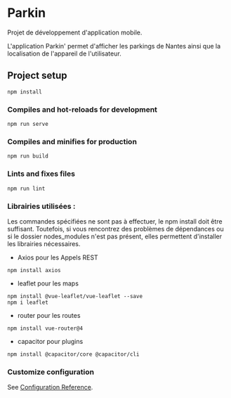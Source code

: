 # Parkin

Projet de développement d'application mobile.

L'application Parkin' permet d'afficher les parkings de Nantes ainsi que la localisation de l'appareil de l'utilisateur.

## Project setup
```
npm install
```

### Compiles and hot-reloads for development
```
npm run serve
```

### Compiles and minifies for production
```
npm run build
```

### Lints and fixes files
```
npm run lint
```
### Librairies utilisées : 

Les commandes spécifiées ne sont pas à effectuer, le npm install doit être suffisant. Toutefois, si vous rencontrez des problèmes de dépendances ou si le dossier nodes_modules n'est pas présent, elles permettent d'installer les librairies nécessaires.

* Axios pour les Appels REST
```
npm install axios
```
* leaflet pour les maps
```
npm install @vue-leaflet/vue-leaflet --save
npm i leaflet
```
* router pour les routes
```
npm install vue-router@4
```
* capacitor pour plugins
```
npm install @capacitor/core @capacitor/cli
```

### Customize configuration
See [Configuration Reference](https://cli.vuejs.org/config/).
